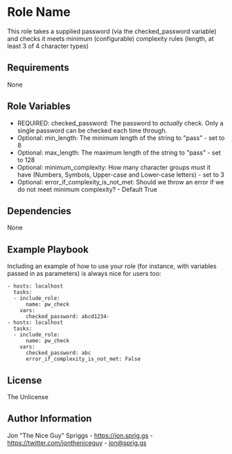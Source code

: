 Role Name
=========

This role takes a supplied password (via the checked_password variable) and checks it meets minimum (configurable) complexity rules (length, at least 3 of 4 character types)

Requirements
------------

None

Role Variables
--------------

* REQUIRED: checked_password: The password to *actually* check. Only a single password can be checked each time through.
* Optional: min_length: The minimum length of the string to "pass" - set to 8
* Optional: max_length: The maximum length of the string to "pass" - set to 128
* Optional: minimum_complexity: How many character groups must it have (Numbers, Symbols, Upper-case and Lower-case letters) - set to 3
* Optional: error_if_complexity_is_not_met: Should we throw an error if we do not meet minimum complexity? - Default True

Dependencies
------------

None

Example Playbook
----------------

Including an example of how to use your role (for instance, with variables passed in as parameters) is always nice for users too:

    - hosts: localhost
      tasks:
      - include_role:
          name: pw_check
        vars:
          checked_password: abcd1234-
    - hosts: localhost
      tasks:
      - include_role:
          name: pw_check
        vars:
          checked_password: abc
          error_if_complexity_is_not_met: False

License
-------

The Unlicense

Author Information
------------------

Jon "The Nice Guy" Spriggs - https://jon.sprig.gs - https://twitter.com/jontheniceguy - jon@sprig.gs
